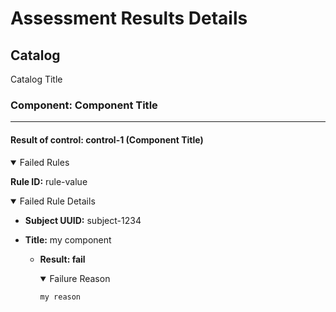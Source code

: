 # Assessment Results Details

## Catalog

Catalog Title

### Component: Component Title

-------------------------------------------------------

#### Result of control: control-1 (Component Title)
<details open>
<summary> Failed Rules</summary>

**Rule ID:** rule-value

<details open>
<summary>Failed Rule Details</summary>

- **Subject UUID:** subject-1234
- **Title:** my component

  - **Result: fail**
    <details open>
    <summary>Failure Reason</summary>

    ```text
    my reason
    ```

    </details>
</details>

</details>
